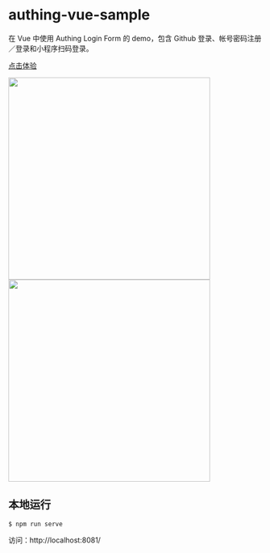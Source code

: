 # authing-vue-sample

在 Vue 中使用 Authing Login Form 的 demo，包含 Github 登录、帐号密码注册／登录和小程序扫码登录。

[点击体验](https://sample.authing.cn)

<img width="400" height="400" src="https://cdn.authing.cn/sdk/guide/image/authing-login-form.png"/>
<img width="400" height="400" src="https://cdn.authing.cn/sdk/guide/image/authing-login-form-wx-qrcode.png"/>

## 本地运行

``` shell
$ npm run serve
```

访问：http://localhost:8081/
